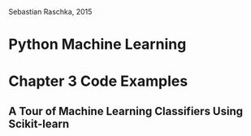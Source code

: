 Sebastian Raschka, 2015

# Python Machine Learning 
# Chapter 3 Code Examples

## A Tour of Machine Learning Classifiers Using Scikit-learn
